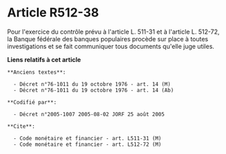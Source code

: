 # Article R512-38

Pour l'exercice du contrôle prévu à l'article L. 511-31 et à l'article L. 512-72, la Banque fédérale des banques populaires
procède sur place à toutes investigations et se fait communiquer tous documents qu'elle juge utiles.

**Liens relatifs à cet article**

	**Anciens textes**:

	  - Décret n°76-1011 du 19 octobre 1976 - art. 14 (M)
	  - Décret n°76-1011 du 19 octobre 1976 - art. 14 (Ab)

	**Codifié par**:

	  - Décret n°2005-1007 2005-08-02 JORF 25 août 2005

	**Cite**:

	  - Code monétaire et financier - art. L511-31 (M)
	  - Code monétaire et financier - art. L512-72 (M)
